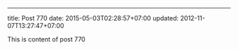 ---
title: Post 770
date: 2015-05-03T02:28:57+07:00
updated: 2012-11-07T13:27:47+07:00

This is content of post 770